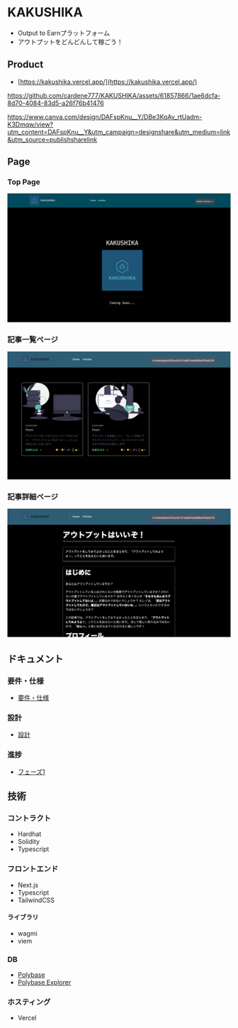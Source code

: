 # KAKUSHIKA

- Output to Earnプラットフォーム
- アウトプットをどんどんして稼ごう！

## Product

- [https://kakushika.vercel.app/](https://kakushika.vercel.app/)

https://github.com/cardene777/KAKUSHIKA/assets/61857866/1ae6dcfa-8d70-4084-83d5-a26f76b41476

https://www.canva.com/design/DAFspKnu__Y/DBe3KqAv_rtUadm-K3Dmqw/view?utm_content=DAFspKnu__Y&utm_campaign=designshare&utm_medium=link&utm_source=publishsharelink

## Page

### Top Page

![home.png](./assets/home.png)

### 記事一覧ページ

![articles.png](./assets/articles.png)

### 記事詳細ページ

![article.png](./assets/article.png)

## ドキュメント

### 要件・仕様

- [要件・仕様](./docs/specifications.md)

### 設計

- [設計](./docs/design.md)

### 進捗

- [フェーズ1](./docs/phase.md)

## 技術

### コントラクト

- Hardhat
- Solidity
- Typescript

### フロントエンド

- Next.js
- Typescript
- TailwindCSS

#### ライブラリ

- wagmi
- viem

### DB

- [Polybase](https://polybase.xyz/)
- [Polybase Explorer](https://explorer.testnet.polybase.xyz/)

### ホスティング

- Vercel
